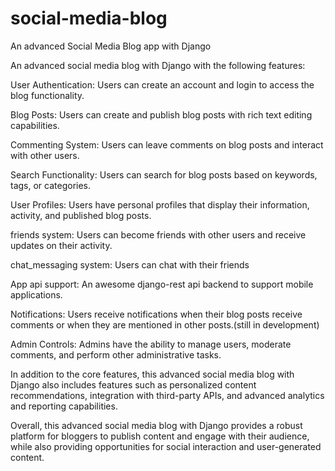 # social-media-blog
An advanced Social Media Blog app with Django

An advanced social media blog with Django with the following features:

User Authentication: Users can create an account and login to access the blog functionality.

Blog Posts: Users can create and publish blog posts with rich text editing capabilities.

Commenting System: Users can leave comments on blog posts and interact with other users.

Search Functionality: Users can search for blog posts based on keywords, tags, or categories.

User Profiles: Users have personal profiles that display their information, activity, and published blog posts.

friends system: Users can become friends with other users and receive updates on their activity.

chat_messaging system: Users can chat with their friends

App api support: An awesome django-rest api backend to support mobile applications.

Notifications: Users receive notifications when their blog posts receive comments or when they are mentioned in other posts.(still in development)

Admin Controls: Admins have the ability to manage users, moderate comments, and perform other administrative tasks.

In addition to the core features, this advanced social media blog with Django also includes features such as personalized content recommendations, integration with third-party APIs, and advanced analytics and reporting capabilities.

Overall, this advanced social media blog with Django provides a robust platform for bloggers to publish content and engage with their audience, while also providing opportunities for social interaction and user-generated content.
